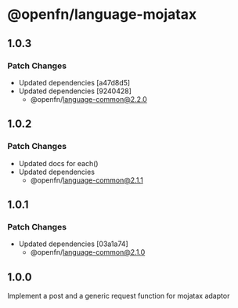 # @openfn/language-mojatax

## 1.0.3

### Patch Changes

- Updated dependencies [a47d8d5]
- Updated dependencies [9240428]
  - @openfn/language-common@2.2.0

## 1.0.2

### Patch Changes

- Updated docs for each()
- Updated dependencies
  - @openfn/language-common@2.1.1

## 1.0.1

### Patch Changes

- Updated dependencies [03a1a74]
  - @openfn/language-common@2.1.0

## 1.0.0

Implement a post and a generic request function for mojatax adaptor
